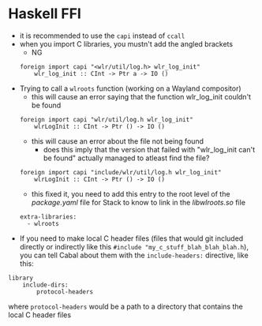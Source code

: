 # Haskell FFI
* it is recommended to use the `capi` instead of `ccall`
* when you import C libraries, you mustn't add the angled brackets
    * NG
    ```
    foreign import capi "<wlr/util/log.h> wlr_log_init"
        wlr_log_init :: CInt -> Ptr a -> IO ()
    ```
* Trying to call a `wlroots` function (working on a Wayland compositor)
    * this will cause an error saying that the function wlr_log_init couldn't be found
    ```
    foreign import capi "wlr/util/log.h wlr_log_init"
        wlrLogInit :: CInt -> Ptr () -> IO ()
    ```
    * this will cause an error about the file not being found
        * does this imply that the version that failed with "wlr_log_init can't be found" actually managed to atleast find the file?
    ```
    foreign import capi "include/wlr/util/log.h wlr_log_init"
        wlrLogInit :: CInt -> Ptr () -> IO ()
    ```
    * this fixed it, you need to add this entry to the root level of the *package.yaml* file for Stack to know to link in the *libwlroots.so* file
    ```
    extra-libraries:
      - wlroots
    ```
* If you need to make local C header files (files that would git included directly or indirectly like this `#include "my_c_stuff_blah_blah_blah.h`), you can tell Cabal about them with the `include-headers:` directive, like this:
```cabal
library
    include-dirs:
        protocol-headers
```
where `protocol-headers` would be a path to a directory that contains the local C header files
